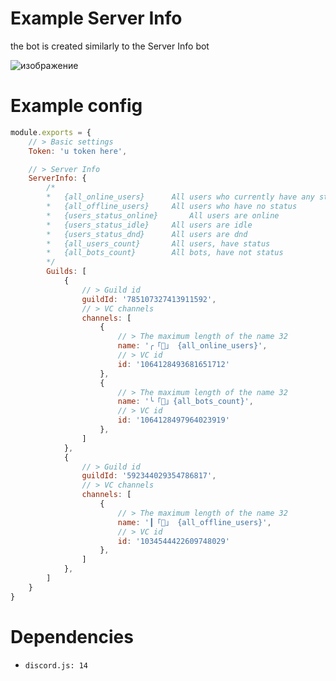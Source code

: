 # Example Server Info
the bot is created similarly to the Server Info bot

![изображение](https://user-images.githubusercontent.com/71918286/217628482-a790e2f5-ff26-41ea-ae94-878109c38ea9.png)
# Example config
```js
module.exports = {
	// > Basic settings
	Token: 'u token here',

	// > Server Info
	ServerInfo: {
		/*
		*	{all_online_users}		All users who currently have any status (not autonomous)
		*	{all_offline_users}		All users who have no status
		*	{users_status_online}		All users are online
		*	{users_status_idle}		All users are idle
		*	{users_status_dnd}		All users are dnd
		*	{all_users_count}		All users, have status
		*	{all_bots_count}		All bots, have not status
		*/
		Guilds: [
			{
				// > Guild id
				guildId: '785107327413911592',
				// > VC channels
				channels: [
					{
						// > The maximum length of the name 32
						name: '╭「👥」 {all_online_users}',
						// > VC id
						id: '1064128493681651712'
					},
					{
						// > The maximum length of the name 32
						name: '╰「🤖」{all_bots_count}',
						// > VC id
						id: '1064128497964023919'
					},
				]
			},
			{
				// > Guild id
				guildId: '592344029354786817',
				// > VC channels
				channels: [
					{
						// > The maximum length of the name 32
						name: '┃「👤」 {all_offline_users}',
						// > VC id
						id: '1034544422609748029'
					},
				]
			},
		]
	}
}
```
# Dependencies
* `discord.js: 14`
